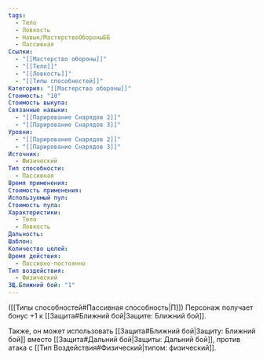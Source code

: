 ```yaml
---
tags:
  - Тело
  - Ловкость
  - Навык/МастерствоОбороныББ
  - Пассивная
Ссылки:
  - "[[Мастерство обороны]]"
  - "[[Тело]]"
  - "[[Ловкость]]"
  - "[[Типы способностей]]"
Категория: "[[Мастерство обороны]]"
Стоимость: "10"
Стоимость выкупа: 
Связанные навыки:
  - "[[Парирование Снарядов 2]]"
  - "[[Парирование Снарядов 3]]"
Уровни:
  - "[[Парирование Снарядов 2]]"
  - "[[Парирование Снарядов 3]]"
Источник:
  - Физический
Тип способности:
  - Пассивная
Время применения: 
Стоимость применения: 
Используемый пул: 
Стоимость пула: 
Характеристики:
  - Тело
  - Ловкость
Дальность: 
Шаблон: 
Количество целей: 
Время действия:
  - Пассивно-постоянно
Тип воздействия:
  - Физический
ЗЩ.Ближний бой: "1"
---
```

([[Типы способностей#Пассивная способность|П]]) Персонаж получает бонус +1 к [[Защита#Ближний бой|Защите: Ближний бой]]. 

Также, он может использовать [[Защита#Ближний бой|Защиту: Ближний бой]] вместо [[Защита#Дальний бой|Защиты: Дальний бой]], против атака с [[Тип Воздействия#Физический|типом: физический]].
